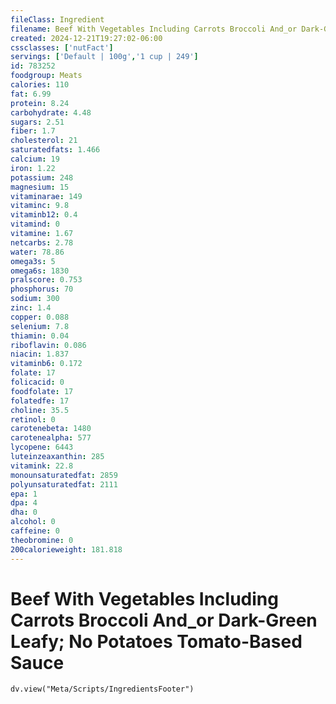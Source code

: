 ```yaml
---
fileClass: Ingredient
filename: Beef With Vegetables Including Carrots Broccoli And_or Dark-Green Leafy; No Potatoes Tomato-Based Sauce
created: 2024-12-21T19:27:02-06:00
cssclasses: ['nutFact']
servings: ['Default | 100g','1 cup | 249']
id: 783252
foodgroup: Meats
calories: 110
fat: 6.99
protein: 8.24
carbohydrate: 4.48
sugars: 2.51
fiber: 1.7
cholesterol: 21
saturatedfats: 1.466
calcium: 19
iron: 1.22
potassium: 248
magnesium: 15
vitaminarae: 149
vitaminc: 9.8
vitaminb12: 0.4
vitamind: 0
vitamine: 1.67
netcarbs: 2.78
water: 78.86
omega3s: 5
omega6s: 1830
pralscore: 0.753
phosphorus: 70
sodium: 300
zinc: 1.4
copper: 0.088
selenium: 7.8
thiamin: 0.04
riboflavin: 0.086
niacin: 1.837
vitaminb6: 0.172
folate: 17
folicacid: 0
foodfolate: 17
folatedfe: 17
choline: 35.5
retinol: 0
carotenebeta: 1480
carotenealpha: 577
lycopene: 6443
luteinzeaxanthin: 285
vitamink: 22.8
monounsaturatedfat: 2859
polyunsaturatedfat: 2111
epa: 1
dpa: 4
dha: 0
alcohol: 0
caffeine: 0
theobromine: 0
200calorieweight: 181.818
---
```


# Beef With Vegetables Including Carrots Broccoli And_or Dark-Green Leafy; No Potatoes Tomato-Based Sauce

```dataviewjs
dv.view("Meta/Scripts/IngredientsFooter")
```